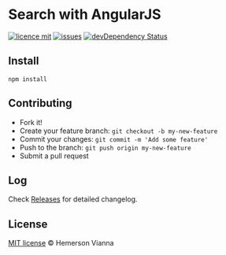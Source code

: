 # Search with AngularJS

[![licence mit](https://img.shields.io/badge/license-MIT-blue.svg?style=flat-square)](http://hemersonvianna.mit-license.org/)
[![issues](https://img.shields.io/github/issues/resource-solutions/resource-angularjs-search.svg?style=flat-square)](https://github.com/resource-solutions/resource-angularjs-search/issues)
[![devDependency Status](https://david-dm.org/resource-solutions/resource-angularjs-search/dev-status.svg)](https://david-dm.org/resource-solutions/resource-angularjs-search#info=devDependencies)

## Install

```
npm install
```

## Contributing

- Fork it!
- Create your feature branch: `git checkout -b my-new-feature`
- Commit your changes: `git commit -m 'Add some feature'`
- Push to the branch: `git push origin my-new-feature`
- Submit a pull request

## Log

Check [Releases](https://github.com/resource-solutions/resource-angularjs-search/releases) for detailed changelog.

## License

[MIT license](http://hemersonvianna.mit-license.org/) © Hemerson Vianna
